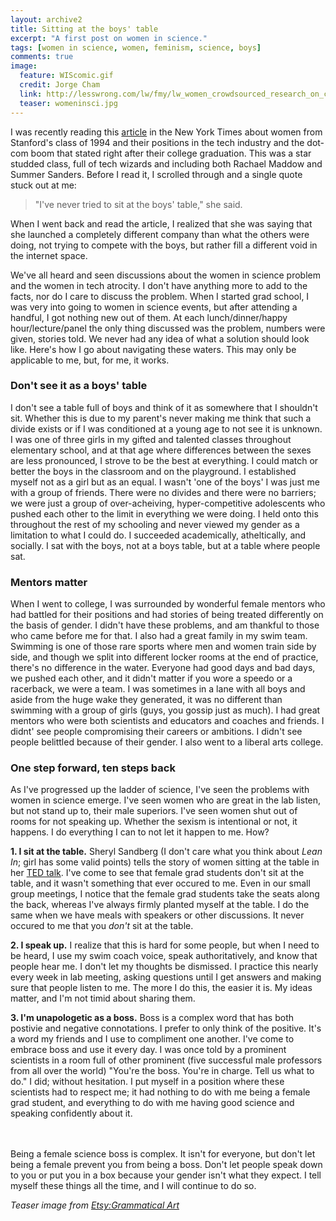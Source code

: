 ```yaml
---
layout: archive2
title: Sitting at the boys' table
excerpt: "A first post on women in science."
tags: [women in science, women, feminism, science, boys]
comments: true
image:
  feature: WIScomic.gif
  credit: Jorge Cham
  link: http://lesswrong.com/lw/fmy/lw_women_crowdsourced_research_on_cognitive/
  teaser: womeninsci.jpg
---
```



I was recently reading this [article](http://www.nytimes.com/interactive/2014/12/23/us/gender-gaps-stanford-94.html?_r=0) in the New York Times about women from Stanford's class of 1994 and their positions in the tech industry and the dot-com boom that stated right after their college graduation. This was a star studded class, full of tech wizards and including both Rachael Maddow and Summer Sanders. Before I read it, I scrolled through and a single quote stuck out at me: 

>"I've never tried to sit at the boys' table," she said.

When I went back and read the article, I realized that she was saying that she launched a completely different company than what the others were doing, not trying to compete with the boys, but rather fill a different void in the internet space.


We've all heard and seen discussions about the women in science problem and the women in tech atrocity. I don't have anything more to add to the facts, nor do I care to discuss the problem. When I started grad school, I was very into going to women in science events, but after attending a handful, I got nothing new out of them. At each lunch/dinner/happy hour/lecture/panel the only thing discussed was the problem, numbers were given, stories told. We never had any idea of what a solution should look like. Here's how I go about navigating these waters. This may only be applicable to me, but, for me, it works.


### Don't see it as a boys' table
I don't see a table full of boys and think of it as somewhere that I shouldn't sit. Whether this is due to my parent's never making me think that such a divide exists or if I was conditioned at a young age to not see it is unknown. I was one of three girls in my gifted and talented classes throughout elementary school, and at that age where differences between the sexes are less pronounced, I strove to be the best at everything. I could match or better the boys in the classroom and on the playground. I established myself not as a girl but as an equal. I wasn't 'one of the boys' I was just me with a group of friends. There were no divides and there were no barriers; we were just a group of over-acheiving, hyper-competitive adolescents who pushed each other to the limit in everything we were doing. I held onto this throughout the rest of my schooling and never viewed my gender as a limitation to what I could do. I succeeded academically, atheltically, and socially. I sat with the boys, not at a boys table, but at a table where people sat. 

### Mentors matter
When I went to college, I was surrounded by wonderful female mentors who had battled for their positions and had stories of being treated differently on the basis of gender. I didn't have these problems, and am thankful to those who came before me for that. I also had a great family in my swim team. Swimming is one of those rare sports where men and women train side by side, and though we split into different locker rooms at the end of practice, there's no difference in the water. Everyone had good days and bad days, we pushed each other, and it didn't matter if you wore a speedo or a racerback, we were a team. I was sometimes in a lane with all boys and aside from the huge wake they generated, it was no different than swimming with a group of girls (guys, you gossip just as much). I had great mentors who were both scientists and educators and coaches and friends. I didnt' see people compromising their careers or ambitions. I didn't see people belittled because of their gender. I also went to a liberal arts college.

### One step forward, ten steps back
As I've progressed up the ladder of science, I've seen the problems with women in science emerge. I've seen women who are great in the lab listen, but not stand up to, their male superiors. I've seen women shut out of rooms for not speaking up. Whether the sexism is intentional or not, it happens. I do everything I can to not let it happen to me. How?

**1. I sit at the table.** 
Sheryl Sandberg (I don't care what you think about *Lean In*; girl has some valid points) tells the story of women sitting at the table in her [TED talk](http://www.ted.com/talks/sheryl_sandberg_why_we_have_too_few_women_leaders/transcript?language=en). I've come to see that female grad students don't sit at the table, and it wasn't something that ever occured to me. Even in our small group meetings, I notice that the female grad students take the seats along the back, whereas I've always firmly planted myself at the table. I do the same when we have meals with speakers or other discussions. It never occured to me that you *don't* sit at the table.  

**2. I speak up.** 
I realize that this is hard for some people, but when I need to be heard, I use my swim coach voice, speak authoritatively, and know that people hear me. I don't let my thoughts be dismissed. I practice this nearly every week in lab meeting, asking questions until I get answers and making sure that people listen to me. The more I do this, the easier it is. My ideas matter, and I'm not timid about sharing them.  

**3. I'm unapologetic as a boss.**
Boss is a complex word that has both postivie and negative connotations. I prefer to only think of the positive. It's a word my friends and I use to compliment one another. I've come to embrace boss and use it every day. I was once told by a prominent scientists in a room full of other prominent (five successful male professors from all over the world) "You're the boss. You're in charge. Tell us what to do." I did; without hesitation. I put myself in a position where these scientists had to respect me; it had nothing to do with me being a female grad student, and everything to do with me having good science and speaking confidently about it.

<br><br>
Being a female science boss is complex. It isn't for everyone, but don't let being a female prevent you from being a boss. Don't let people speak down to you or put you in a box because your gender isn't what they expect. I tell myself these things all the time, and I will continue to do so.


*Teaser image from [Etsy:Grammatical Art](https://www.etsy.com/se-en/listing/118591395/science-gift-girls-do-it-better-science?ref=market)*